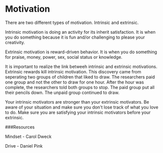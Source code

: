# Motivation

There are two different types of motivation. Intrinsic and extrinsic.

Intrinsic motivation is doing an activity for its inherit satisfaction. It is when you do something because it is fun and/or challenging to please your creativity.

Extrinsic motivation is reward-driven behavior. It is when you do something for praise, money, power, sex, social status or knowledge.

It is important to realize the link betweeh intrinsic and extrinsic motivations. Extrinsic rewards kill intrinsic motivation. This discovery came from seperating two groups of children that liked to draw. The researchers paid one group and not the other to draw for one hour. After the hour was complete, the researchers told both groups to stop. The paid group put all their pencils down. The unpaid group continued to draw.

Your intrinsic motivators are stronger than your extrinsic motivators. Be aware of your situation and make sure you don't lose track of what you love to do. Make sure you are satisfying your intrinsic motivators before your extrinsic.

###Resources

Mindset - Carol Dweck

Drive - Daniel Pink